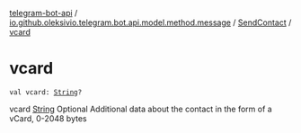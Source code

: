 [telegram-bot-api](../../index.md) / [io.github.oleksivio.telegram.bot.api.model.method.message](../index.md) / [SendContact](index.md) / [vcard](./vcard.md)

# vcard

`val vcard: `[`String`](https://kotlinlang.org/api/latest/jvm/stdlib/kotlin/-string/index.html)`?`

vcard [String](https://kotlinlang.org/api/latest/jvm/stdlib/kotlin/-string/index.html) Optional Additional data about the contact in the form of a vCard, 0-2048 bytes

